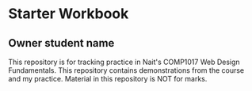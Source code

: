 # Starter Workbook

## Owner student name

This repository is for tracking practice in Nait's COMP1017 Web Design Fundamentals. This repository contains demonstrations from the course and my practice. Material in this repository is NOT for marks.

